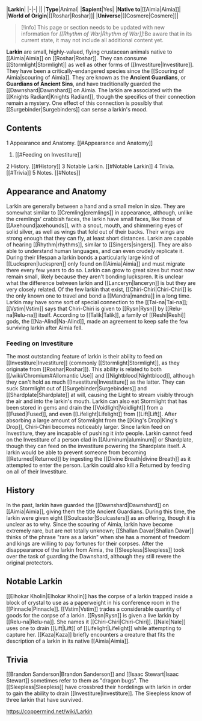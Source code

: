 |**Larkin**|
|-|-|
||
|**Type**|Animal|
|**Sapient**|Yes|
|**Native to**|[[Aimia\|Aimia]]|
|**World of Origin**|[[Roshar\|Roshar]]|
|**Universe**|[[Cosmere\|Cosmere]]|

> [!info] This page or section needs to be updated with new information for *[[Rhythm of War\|Rhythm of War]]*!Be aware that in its current state, it may not include all additional content yet.

**Larkin** are small, highly-valued, flying crustacean animals native to [[Aimia\|Aimia]] on [[Roshar\|Roshar]]. They can consume [[Stormlight\|Stormlight]] as well as other forms of [[Investiture\|Investiture]]. They have been a critically-endangered species since the [[Scouring of Aimia\|scouring of Aimia]]. They are known as the **Ancient Guardians**, or **Guardians of Ancient Sins**, and have traditionally guarded the [[Dawnshard\|Dawnshard]] on Aimia.
The larkin are associated with the [[Knights Radiant\|Knights Radiant]], though the specifics of their connection remain a mystery. One effect of this connection is possibly that [[Surgebinder\|Surgebinders]] can sense a larkin's mood.

## Contents

1 Appearance and Anatomy. [[#Appearance and Anatomy]] 

1. [[#Feeding on Investiture]] 


2 History. [[#History]] 
3 Notable Larkin. [[#Notable Larkin]] 
4 Trivia. [[#Trivia]] 
5 Notes. [[#Notes]] 


## Appearance and Anatomy
Larkin are generally between a hand and a small melon in size. They are somewhat similar to [[Cremling\|cremlings]] in appearance, although, unlike the cremlings' crabbish faces, the larkin have small faces, like those of [[Axehound\|axehounds]], with a snout, mouth, and shimmering eyes of solid silver, as well as wings that fold out of their backs. Their wings are strong enough that they can fly, at least short distances.
Larkin are capable of hearing [[Rhythm\|rhythms]], similar to [[Singers\|singers]]. They are also able to understand human languages, and can even crudely replicate it.
During their lifespan a larkin bonds a particularly large kind of [[Luckspren\|luckspren]] only found on [[Aimia\|Aimia]] and must migrate there every few years to do so. Larkin can grow to great sizes but most now remain small, likely because they aren't bonding luckspren. It is unclear what the difference between larkin and [[Lanceryn\|lanceryn]] is but they are very closely related. Of the few larkin that exist, [[Chiri-Chiri\|Chiri-Chiri]] is the only known one to travel and bond a [[Mandra\|mandra]] in a long time.
Larkin may have some sort of special connection to the [[Tai-na\|Tai-na]]; [[Vstim\|Vstim]] says that Chiri-Chiri is given to [[Rysn\|Rysn]] by [[Relu-na\|Relu-na]] itself. According to [[Talik\|Talik]], a family of [[Reshi\|Reshi]] gods, the [[Na-Alind\|Na-Alind]], made an agreement to keep safe the few surviving larkin after Aimia fell.

### Feeding on Investiture
The most outstanding feature of larkin is their ability to feed on [[Investiture\|Investiture]] (commonly [[Stormlight\|Stormlight]], as they originate from [[Roshar\|Roshar]]). This ability is related to both [[/wiki/Chromium#Allomantic Use]] and [[Nightblood\|Nightblood]], although they can't hold as much [[Investiture\|Investiture]] as the latter. They can suck Stormlight out of [[Surgebinder\|Surgebinders]] and [[Shardplate\|Shardplate]] at will, causing the Light to stream visibly through the air and into the larkin's mouth. Larkin can also eat Stormlight that has been stored in gems and drain the [[Voidlight\|Voidlight]] from a [[Fused\|Fused]], and even [[Lifelight\|Lifelight]] from [[Lift\|Lift]]. After absorbing a large amount of Stormlight from the [[King's Drop\|King's Drop]], Chiri-Chiri becomes noticeably larger. Since larkin feed on Investiture, they are incapable of pushing it *into* people. Larkin cannot feed on the Investiture of a person clad in [[Aluminum\|aluminum]] or Shardplate, though they can feed on the investiture powering the Shardplate itself.
A larkin would be able to prevent someone from becoming [[Returned\|Returned]] by ingesting the [[Divine Breath\|divine Breath]] as it attempted to enter the person. Larkin could also kill a Returned by feeding on all of their Investiture.

## History
In the past, larkin have guarded the [[Dawnshard\|Dawnshard]] on [[Aimia\|Aimia]], giving them the title Ancient Guardians. During this time, the larkin were given eight [[Soulcaster\|Soulcasters]] as an offering, though it is unclear as to why. Since the scouring of Aimia, larkin have become extremely rare, but are not totally unknown; [[Shallan Davar\|Shallan Davar]] thinks of the phrase "rare as a larkin" when she has a moment of freedom and kings are willing to pay fortunes for their corpses.
After the disappearance of the larkin from Aimia, the [[Sleepless\|Sleepless]] took over the task of guarding the Dawnshard, although they still revere the original protectors.

## Notable Larkin
[[Elhokar Kholin\|Elhokar Kholin]] has the corpse of a larkin trapped inside a block of crystal to use as a paperweight in his conference room in the [[Pinnacle\|Pinnacle]].
[[Vstim\|Vstim]] trades a considerable quantity of goods for the corpse of a larkin.
[[Rysn\|Rysn]] is given a live larkin by [[Relu-na\|Relu-na]]. She names it [[Chiri-Chiri\|Chiri-Chiri]].
[[Nale\|Nale]] uses one to drain [[Lift\|Lift]] of [[Lifelight\|Lifelight]] while attempting to capture her.
[[Kaza\|Kaza]] briefly encounters a creature that fits the description of a larkin in its native [[Aimia\|Aimia]].
## Trivia
[[Brandon Sanderson\|Brandon Sanderson]] and [[Isaac Stewart\|Isaac Stewart]] sometimes refer to them as "dragon bugs".
The [[Sleepless\|Sleepless]] have crossbred their hordelings with larkin in order to gain the ability to drain [[Investiture\|Investiture]].
The Sleepless know of three larkin that have survived.


https://coppermind.net/wiki/Larkin